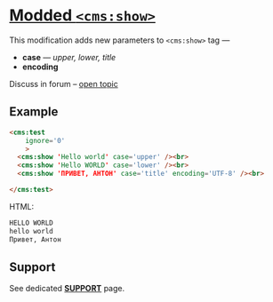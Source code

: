 # [Modded `<cms:show>`](https://github.com/trendoman/Tweakus-Dilectus/tree/main/anton.cms%40ya.ru__tags-modded/show/README.md)

This modification adds new parameters to `<cms:show>` tag &mdash;
- **case** &mdash; *upper, lower, title*
- **encoding**

Discuss in forum &ndash; [open topic](https://www.couchcms.com/forum/viewtopic.php?f=8&t=13015)

## Example
```html
<cms:test
    ignore='0'
    >
  <cms:show 'Hello world' case='upper' /><br>
  <cms:show 'Hello WORLD' case='lower' /><br>
  <cms:show 'ПРИВЕТ, АНТОН' case='title' encoding='UTF-8' /><br>

</cms:test>
```
HTML:
```html
HELLO WORLD
hello world
Привет, Антон
```

## Support

See dedicated [**SUPPORT**](/SUPPORT.md) page.

